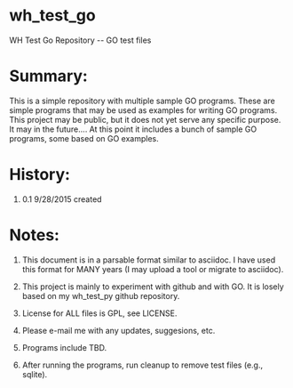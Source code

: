 wh_test_go
==========
WH Test Go Repository -- GO test files

Summary:
========

This is a simple repository with multiple sample GO programs.  These are 
simple programs that may be used as examples for writing GO programs.  
This project may be public, but it does not yet serve any specific purpose.  
It may in the future....  At this point it includes a bunch of sample 
GO programs, some based on GO examples.

History:
========

1) 0.1   9/28/2015    created

Notes:
======

1)  This document is in a parsable format similar to asciidoc.  I have used
    this format for MANY years (I may upload a tool or migrate to asciidoc).

2)  This project is mainly to experiment with github and with GO.  It is
    losely based on my wh_test_py github repository.

3)  License for ALL files is GPL, see LICENSE.

4)  Please e-mail me with any updates, suggesions, etc.

5)  Programs include TBD.

6)  After running the programs, run cleanup to remove test files (e.g., sqlite).


